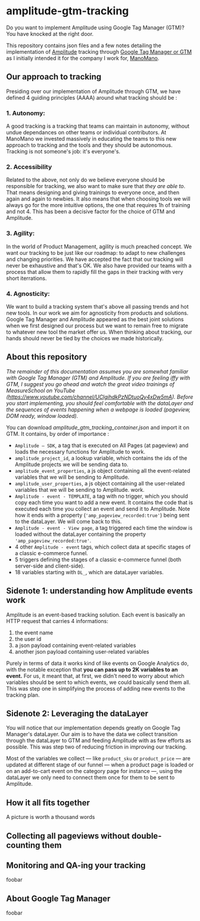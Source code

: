 # amplitude-gtm-tracking

Do you want to implement Amplitude using Google Tag Manager (GTM)? You have knocked at the right door.

This repository contains json files and a few notes detailing the implementation of [Amplitude](https://amplitude.com/)  tracking through [Google Tag Manager or GTM](https://tagmanager.google.com/) as I initially intended it for the company I work for, [ManoMano](www.manomano.fr).

## Our approach to tracking
Presiding over our implementation of Amplitude through GTM, we have defined 4 guiding principles (AAAA) around what tracking should be :

### 1. Autonomy: 
A good tracking is a tracking that teams can maintain in autonomy, without undue dependances on other teams or individual contributors. At ManoMano we invested massively in educating the teams to this new approach to tracking and the tools and they should be autonomous. Tracking is not someone's job: it's everyone's.

### 2. Accessibility 
Related to the above, not only do we believe everyone should be responsible for tracking, we also want to make sure that *they are able to*. That means designing and giving trainings to everyone once, and then again and again to newbies. It also means that when choosing tools we will always go for the more intuitive options, the one that requires 1h of training and not 4. This has been a decisive factor for the choice of GTM and Amplitude.

### 3. Agility: 
In the world of Product Management, agility is much preached concept. We want our tracking to be just like our roadmap: to adapt to new challenges and changing priorities. We have accepted the fact that our tracking will never be exhaustive and that's OK. We also have provided our teams with a process that allow them to rapidly fill the gaps in their tracking with very short iterrations.

### 4. Agnosticity:
We want to build a tracking system that's above all passing trends and hot new tools. In our work we aim for agnosticity from products and solutions. Google Tag Manager and Amplitude appeared as the best joint solutions when we first designed our process but we want to remain free to migrate to whatever new tool the market offer us. When thinking about tracking, our hands should never be tied by the choices we made historically.

## About this repository
*The remainder of this documentation assumes you are somewhat familiar with Google Tag Manager (GTM) and Amplitude. If you are feeling iffy with GTM, I suggest you go ahead and watch the great video trainings of MeasureSchool on YouTube (https://www.youtube.com/channel/UClgihdkPzNDtuoQy4xDw5mA). 
Before you start implementing, you should feel comfortable with the dataLayer and the sequences of events happening when a webpage is loaded (pageview, DOM ready, window loaded).*

You can download *amplitude_gtm_tracking_container.json* and import it on GTM. It contains, by order of importance :
- `Amplitude — SDK`, a tag that is executed on All Pages (at pageview) and loads the necessary functions for Amplitude to work. 
- `amplitude_project_id`, a lookup variable, which contains the ids of the Amplitude projects we will be sending data to.
- `amplitude_event_properties`, a js object containing all the event-related variables that we will be sending to Amplitude.
- `amplitude_user_properties`, a js object containing all the user-related variables that we will be sending to Amplitude.
work.
- `Amplitude - event - TEMPLATE`, a tag with no trigger, which you should copy each time you want to add a new event. It contains the code that is executed each time you collect an event and send it to Amplitude. Note how it ends with a property (`'amp_pageview_recorded:true'`) being sent to the dataLayer. We will come back to this.
- `Amplitude - event - View page`, a tag triggered each time the window is loaded without the dataLayer containing the property `'amp_pageview_recorded:true'`.
- 4 other `Amplitude - event` tags, which collect data at specific stages of a classic e-commerce funnel.
- 5 triggers defining the stages of a classic e-commerce funnel (both server-side and client-side).
- 18 variables starting with `DL_`, which are dataLayer variables.

## Sidenote 1: understanding how Amplitude events work
Amplitude is an event-based tracking solution. Each event is basically an HTTP request that carries 4 informations: 
1. the event name
2. the user id
3. a json payload containing event-related variables
4. another json payload containing user-related variables

Purely in terms of data it works kind of like events on Google Analytics do, with the notable exception that **you can pass up to 2K variables to an event.** For us, it meant that, at first, we didn't need to worry about which variables should be sent to which events, we could basically send them all. This was step one in simplifying the process of adding new events to the tracking plan.

## Sidenote 2: Leveraging the dataLayer
You will notice that our implementation depends greatly on Google Tag Manager's dataLayer. Our aim is to have the data we collect transition through the dataLayer to GTM and feeding Amplitude with as few efforts as possible. This was step two of reducing friction in improving our tracking.

Most of the variables we collect — like `product_sku` or `product_price` — are updated at different stage of our funnel — when a product page is loaded or on an add-to-cart event on the category page for instance —, using the dataLayer we only need to connect them once for them to be sent to Amplitude.

## How it all fits together
A picture is worth a thousand words

## Collecting all pageviews without double-counting them

## Monitoring and QA-ing your tracking
foobar

## About Google Tag Manager
foobar
